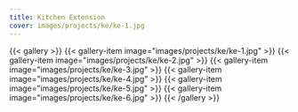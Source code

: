 ```yaml
---
title: Kitchen Extension
cover: images/projects/ke/ke-1.jpg
---
```


{{< gallery >}}
{{< gallery-item image="images/projects/ke/ke-1.jpg" >}}
{{< gallery-item image="images/projects/ke/ke-2.jpg" >}}
{{< gallery-item image="images/projects/ke/ke-3.jpg" >}}
{{< gallery-item image="images/projects/ke/ke-4.jpg" >}}
{{< gallery-item image="images/projects/ke/ke-5.jpg" >}}
{{< gallery-item image="images/projects/ke/ke-6.jpg" >}}
{{< /gallery >}}